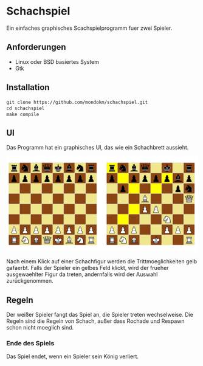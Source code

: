 # Schachspiel

Ein einfaches graphisches Scachspielprogramm fuer zwei Spieler.

## Anforderungen

- Linux oder BSD basiertes System
- Gtk

## Installation

```
git clone https://github.com/mondokm/schachspiel.git
cd schachspiel
make compile
```

## UI

Das Programm hat ein graphisches UI, das wie ein Schachbrett aussieht.

![ui](docs/chess.png)

Nach einem Klick auf einer Schachfigur werden die Trittmoeglichkeiten gelb gafaerbt. Falls der Spieler ein gelbes Feld klickt, wird der frueher ausgewaehlter Figur da treten, andernfalls wird der Auswahl zurückgenommen.

## Regeln

Der weißer Spieler fangt das Spiel an, die Spieler treten wechselweise. Die Regeln sind die Regeln von Schach, außer dass Rochade und Respawn schon nicht moeglich sind.

### Ende des Spiels

Das Spiel endet, wenn ein Spieler sein König verliert.